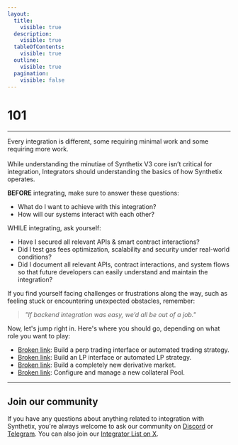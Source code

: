 ```yaml
---
layout:
  title:
    visible: true
  description:
    visible: true
  tableOfContents:
    visible: true
  outline:
    visible: true
  pagination:
    visible: false
---
```


# 101

***

Every integration is different, some requiring minimal work and some requiring more work.\
\
While understanding the minutiae of Synthetix V3 core isn’t critical for integration, Integrators should understanding the basics of how Synthetix operates.

**BEFORE** integrating, make sure to answer these questions:  &#x20;

* What do I want to achieve with this integration?
* How will our systems interact with each other?



WHILE integrating, ask yourself:&#x20;

* Have I secured all relevant APIs & smart contract interactions?
* Did I test gas fees optimization, scalability and security under real-world conditions?
* Did I document all relevant APIs, contract interactions, and system flows so that future developers can easily understand and maintain the integration?

If you find yourself facing challenges or frustrations along the way, such as feeling stuck or encountering unexpected obstacles, remember:

> _"If backend integration was easy, we’d all be out of a job."_

Now, let's jump right in. Here's where you should go, depending on what role you want to play:

* [Broken link](broken-reference "mention"): Build a perp trading interface or automated trading strategy.
* [Broken link](broken-reference "mention"): Build an LP interface or automated LP strategy.
* [Broken link](broken-reference "mention"): Build a completely new derivative market.
* [Broken link](broken-reference "mention"): Configure and manage a new collateral Pool.

***

## Join our community

If you have any questions about anything related to integration with Synthetix, you're always welcome to ask our community on [Discord](https://discord.com/invite/KVeCZe6ahW) or [Telegram](https://t.me/+Jwf641J8a6M1ZTI1).  You can also join our [Integrator List on X](https://x.com/i/lists/1677086706246520832).&#x20;
